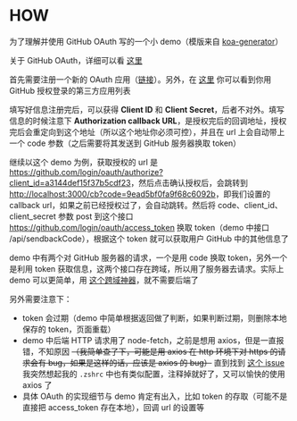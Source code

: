 # HOW

为了理解并使用 GitHub OAuth 写的一个小 demo（模版来自 [koa-generator](https://github.com/17koa/koa-generator)）

关于 GitHub OAuth，详细可以看 [这里](https://developer.github.com/apps/building-oauth-apps/authorizing-oauth-apps/)

首先需要注册一个新的 OAuth 应用（[链接](https://github.com/settings/applications/new)）。另外，在 [这里](https://github.com/settings/applications) 你可以看到你用 GitHub 授权登录的第三方应用列表

填写好信息注册完后，可以获得 **Client ID** 和 **Client Secret**，后者不对外。填写信息的时候注意下 **Authorization callback URL**，是授权完后的回调地址，授权完后会重定向到这个地址（所以这个地址你必须可控），并且在 url 上会自动带上一个 code 参数（之后需要将其发送到 GitHub 服务器换取 token）

继续以这个 demo 为例，获取授权的 url 是 <https://github.com/login/oauth/authorize?client_id=a3144def15f37b5cdf23>，然后点击确认授权后，会跳转到 <http://localhost:3000/cb?code=9ead5bf0fa9f68c6092b>，即我们设置的 callback url，如果之前已经授权过了，会自动跳转。然后将 code、client_id、client_secret 参数 post 到这个接口 https://github.com/login/oauth/access_token 换取 token（demo 中接口 /api/sendbackCode），根据这个 token 就可以获取用户 GitHub 中的其他信息了

demo 中有两个对 GitHub 服务器的请求，一个是用 code 换取 token，另外一个是利用 token 获取信息，这两个接口存在跨域，所以用了服务器去请求。实际上 demo 可以更简单，用 [这个跨域神器](https://chrome.google.com/webstore/detail/allow-control-allow-origi/nlfbmbojpeacfghkpbjhddihlkkiljbi)，就不需要后端了

另外需要注意下：

- token 会过期（demo 中简单根据返回做了判断，如果判断过期，则删除本地保存的 token，页面重载）
- demo 中后端 HTTP 请求用了 node-fetch，之前是想用 axios，但是一直报错，不知原因 ~~（我简单查了下，可能是用 axios 在 http 环境下对 https 的请求会有 bug，如果是这样的话，应该是 axios 的 bug）~~ 直到找到 [这个 issue](https://github.com/axios/axios/issues/662#issuecomment-275085073) 我突然想起我的 `.zshrc` 中也有类似配置，注释掉就好了，又可以愉快的使用 axios 了
- 具体 OAuth 的实现细节与 demo 肯定有出入，比如 token 的存取（可能不是直接把 access_token 存在本地），回调 url 的设置等